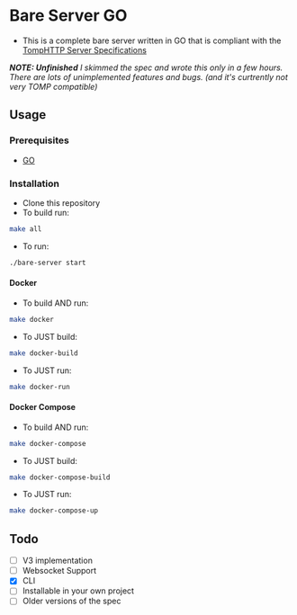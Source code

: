 # Bare Server GO

- This is a complete bare server written in GO that is compliant with the [TompHTTP Server Specifications](https://github.com/tomphttp/specifications)

***NOTE: Unfinished*** *I skimmed the spec and wrote this only in a few hours. There are lots of unimplemented features and bugs. (and it's curtrently not very TOMP compatible)*
## Usage

### Prerequisites

- [GO](https://golang.org/doc/install)

### Installation

- Clone this repository
- To build run:
```bash
make all
```
- To run:
```bash
./bare-server start
```

#### Docker 

- To build AND run:
```bash
make docker
```

- To JUST build:
```bash
make docker-build
```

- To JUST run:
```bash
make docker-run
```

#### Docker Compose

- To build AND run:
```bash
make docker-compose
```

- To JUST build:
```bash
make docker-compose-build
```

- To JUST run:
```bash
make docker-compose-up
```

## Todo 

- [ ] V3 implementation
- [ ] Websocket Support
- [x] CLI
- [ ] Installable in your own project
- [ ] Older versions of the spec
